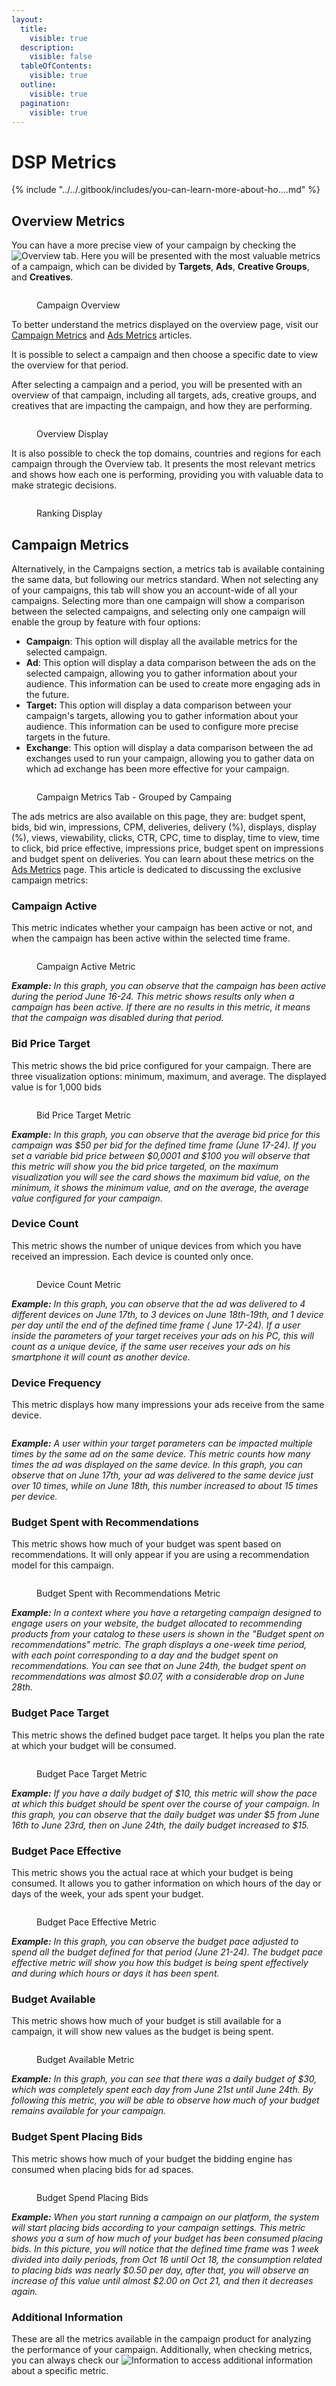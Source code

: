 ```yaml
---
layout:
  title:
    visible: true
  description:
    visible: false
  tableOfContents:
    visible: true
  outline:
    visible: true
  pagination:
    visible: true
---
```


# DSP Metrics

{% include "../../.gitbook/includes/you-can-learn-more-about-ho....md" %}

## Overview Metrics

You can have a more precise view of your campaign by checking the <img src="../../.gitbook/assets/image (32) (1) (2).png" alt="Overview" data-size="line"> tab. Here you will be presented with the most valuable metrics of a campaign, which can be divided by **Targets**, **Ads**, **Creative Groups**, and **Creatives**.

<figure><img src="../../.gitbook/assets/image (34) (1).png" alt=""><figcaption><p>Campaign Overview</p></figcaption></figure>

To better understand the metrics displayed on the overview page, visit our [Campaign Metrics](metrics.md#campaign-metrics) and [Ads Metrics](../ad-server/ad-server-metrics/ads-metrics.md) articles.

It is possible to select a campaign and then choose a specific date to view the overview for that period.

After selecting a campaign and a period, you will be presented with an overview of that campaign, including all targets, ads, creative groups, and creatives that are impacting the campaign, and how they are performing.

<figure><img src="../../.gitbook/assets/image (365) (1).png" alt=""><figcaption><p>Overview Display</p></figcaption></figure>

It is also possible to check the top domains, countries and regions for each campaign through the Overview tab. It presents the most relevant metrics and shows how each one is performing, providing you with valuable data to make strategic decisions.

<figure><img src="../../.gitbook/assets/image (366).png" alt=""><figcaption><p>Ranking Display</p></figcaption></figure>

## Campaign Metrics

Alternatively, in the Campaigns section, a metrics tab is available containing the same data, but following our metrics standard. When not selecting any of your campaigns, this tab will show you an account-wide of all your campaigns. Selecting more than one campaign will show a comparison between the selected campaigns, and selecting only one campaign will enable the group by feature with four options:

* **Campaign**: This option will display all the available metrics for the selected campaign.
* **Ad**: This option will display a data comparison between the ads on the selected campaign, allowing you to gather information about your audience. This information can be used to create more engaging ads in the future.
* **Target:** This option will display a data comparison between your campaign's targets, allowing you to gather information about your audience. This information can be used to configure more precise targets in the future.
* **Exchange**: This option will display a data comparison between the ad exchanges used to run your campaign, allowing you to gather data on which ad exchange has been more effective for your campaign.

<figure><img src="../../.gitbook/assets/image (230).png" alt=""><figcaption><p>Campaign Metrics Tab - Grouped by Campaing</p></figcaption></figure>

The ads metrics are also available on this page, they are: budget spent, bids, bid win, impressions, CPM, deliveries, delivery (%), displays, display (%), views, viewability, clicks, CTR, CPC, time to display, time to view, time to click, bid price effective, impressions price, budget spent on impressions and budget spent on deliveries. You can learn about these metrics on the [Ads Metrics](../ad-server/ad-server-metrics/ads-metrics.md) page. This article is dedicated to discussing the exclusive campaign metrics:

### Campaign Active

This metric indicates whether your campaign has been active or not, and when the campaign has been active within the selected time frame.

<figure><img src="../../.gitbook/assets/image (231).png" alt=""><figcaption><p>Campaign Active Metric</p></figcaption></figure>

_**Example:** In this graph, you can observe that the campaign has been active during the period June 16-24. This metric shows results only when a campaign has been active. If there are no results in this metric, it means that the campaign was disabled during that period._

### Bid Price Target

This metric shows the bid price configured for your campaign. There are three visualization options: minimum, maximum, and average. The displayed value is for 1,000 bids

<figure><img src="../../.gitbook/assets/image (232).png" alt=""><figcaption><p>Bid Price Target Metric</p></figcaption></figure>

_**Example:** In this graph, you can observe that the average bid price for this campaign was $50 per bid for the defined time frame (June 17-24). If you set a variable bid price between $0,0001 and $100 you will observe that this metric will show you the bid price targeted, on the maximum visualization you will see the card shows the maximum bid value, on the minimum, it shows the minimum value, and on the average, the average value configured for your campaign._

### Device Count

This metric shows the number of unique devices from which you have received an impression. Each device is counted only once.

<figure><img src="../../.gitbook/assets/image (233).png" alt=""><figcaption><p>Device Count Metric</p></figcaption></figure>

_**Example:** In this graph, you can observe that the ad was delivered to 4 different devices on June 17th, to 3 devices on June 18th-19th, and 1 device per day until the end of the defined time frame ( June 17-24). If a user inside the parameters of your target receives your ads on his PC, this will count as a unique device, if the same user receives your ads on his smartphone it will count as another device._

### Device Frequency

This metric displays how many impressions your ads receive from the same device.

<figure><img src="../../.gitbook/assets/image (234).png" alt=""><figcaption></figcaption></figure>

_**Example:** A user within your target parameters can be impacted multiple times by the same ad on the same device. This metric counts how many times the ad was displayed on the same device. In this graph, you can observe that on June 17th, your ad was delivered to the same device just over 10 times, while on June 18th, this number increased to about 15 times per device._

### Budget Spent with Recommendations

This metric shows how much of your budget was spent based on recommendations. It will only appear if you are using a recommendation model for this campaign.

<figure><img src="../../.gitbook/assets/image (224) (1).png" alt=""><figcaption><p>Budget Spent with Recommendations Metric</p></figcaption></figure>



_**Example:** In a context where you have a retargeting campaign designed to engage users on your website, the budget allocated to recommending products from your catalog to these users is shown in the "Budget spent on recommendations" metric. The graph displays a one-week time period, with each point corresponding to a day and the budget spent on recommendations. You can see that on June 24th, the budget spent on recommendations was almost $0.07, with a considerable drop on June 28th._

### Budget Pace Target

This metric shows the defined budget pace target. It helps you plan the rate at which your budget will be consumed.

<figure><img src="../../.gitbook/assets/image (235).png" alt=""><figcaption><p>Budget Pace Target Metric</p></figcaption></figure>

_**Example:** If you have a daily budget of $10, this metric will show the pace at which this budget should be spent over the course of your campaign. In this graph, you can observe that the daily budget was under $5 from June 16th to June 23rd, then on June 24th, the daily budget increased to $15._

### Budget Pace Effective

This metric shows you the actual race at which your budget is being consumed. It allows you to gather information on which hours of the day or days of the week, your ads spent your budget.

<figure><img src="../../.gitbook/assets/image (225) (1).png" alt=""><figcaption><p>Budget Pace Effective Metric</p></figcaption></figure>



_**Example:** In this graph, you can observe the budget pace adjusted to spend all the budget defined for that period (June 21-24). The budget pace effective metric will show you how this budget is being spent effectively and during which hours or days it has been spent._

### Budget Available

This metric shows how much of your budget is still available for a campaign, it will show new values as the budget is being spent.

<figure><img src="../../.gitbook/assets/image (226).png" alt=""><figcaption><p>Budget Available Metric</p></figcaption></figure>

_**Example:** In this graph, you can see that there was a daily budget of $30, which was completely spent each day from June 21st until June 24th. By following this metric, you will be able to observe how much of your budget remains available for your campaign._

### Budget Spent Placing Bids

This metric shows how much of your budget the bidding engine has consumed when placing bids for ad spaces.

<figure><img src="../../.gitbook/assets/image (370).png" alt=""><figcaption><p>Budget Spend Placing Bids</p></figcaption></figure>

_**Example:** When you start running a campaign on our platform, the system will start placing bids according to your campaign settings. This metric shows you a sum of how much of your budget has been consumed placing bids. In this picture, you will notice that the defined time frame was 1 week divided into daily periods, from Oct 16 until Oct 18, the consumption related to placing bids was nearly $0.50 per day, after that, you will observe an increase of this value until almost $2.00 on Oct 21, and then it decreases again._

### Additional Information

These are all the metrics available in the campaign product for analyzing the performance of your campaign.  Additionally, when checking metrics, you can always check our <img src="../../.gitbook/assets/image (28) (2).png" alt="Information" data-size="line"> to access additional information about a specific metric.
